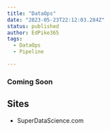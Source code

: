 ```yaml
---
title: "DataOps"
date: "2023-05-23T22:12:03.284Z"
status: published
author: EdPike365
tags:
  - DataOps
  - Pipeline

---
```


### Coming Soon




## Sites

- SuperDataScience.com